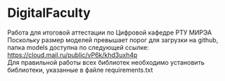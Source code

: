 # DigitalFaculty
Работа для итоговой аттестации по Цифровой кафедре РТУ МИРЭА  
Поскольку размер моделей превышает порог для загрузки на github, папка models доступна по следующей ссылке:  
https://cloud.mail.ru/public/vP6k/khd3uxh4p  
Для правильной работы всех библиотек необходимо установить библиотеки, указанные в файле requirements.txt  
